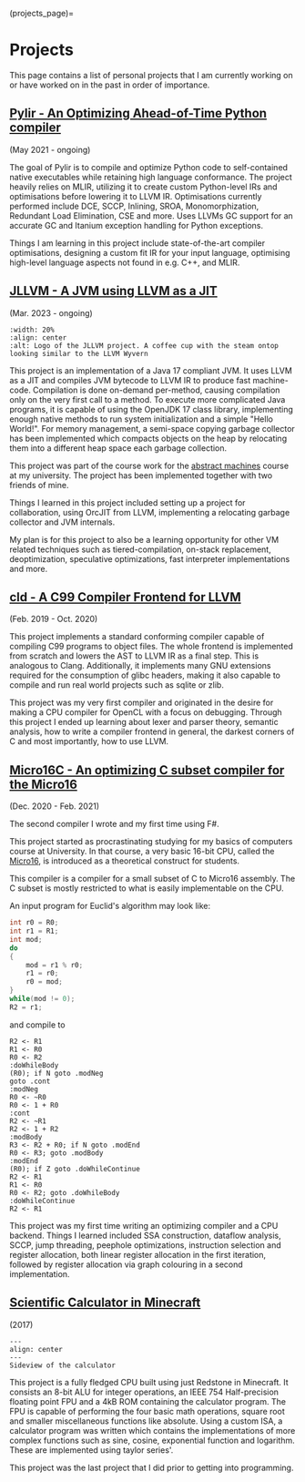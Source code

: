 (projects_page)=
# Projects

This page contains a list of personal projects that I am currently working on or have worked on in the past in order of 
importance.

## [Pylir - An Optimizing Ahead-of-Time Python compiler](https://github.com/zero9178/Pylir)
(May 2021 - ongoing)

The goal of Pylir is to compile and optimize Python code to self-contained native executables while retaining high 
language conformance.
The project heavily relies on MLIR, utilizing it to create custom Python-level IRs and optimisations before lowering it 
to LLVM IR.
Optimisations currently performed include DCE, SCCP, Inlining, SROA, Monomorphization, Redundant Load Elimination,
CSE and more.
Uses LLVMs GC support for an accurate GC and Itanium exception handling for Python exceptions.

Things I am learning in this project include state-of-the-art compiler optimisations, designing a custom fit IR for 
your input language, optimising high-level language aspects not found in e.g. C++, and MLIR.

## [JLLVM - A JVM using LLVM as a JIT](https://github.com/JLLVM/JLLVM)
(Mar. 2023 - ongoing)

```{image} https://github.com/JLLVM/JLLVM/raw/main/logo.png
:width: 20%
:align: center
:alt: Logo of the JLLVM project. A coffee cup with the steam ontop looking similar to the LLVM Wyvern
```

This project is an implementation of a Java 17 compliant JVM.
It uses LLVM as a JIT and compiles JVM bytecode to LLVM IR to produce fast machine-code.
Compilation is done on-demand per-method, causing compilation only on the very first call to a method.
To execute more complicated Java programs, it is capable of using the OpenJDK 17 class library, implementing enough
native methods to run system initialization and a simple "Hello World!".
For memory management, a semi-space copying garbage collector has been implemented which compacts objects on the heap
by relocating them into a different heap space each garbage collection.

This project was part of the course work for the [abstract machines](http://www.complang.tuwien.ac.at/andi/185.966.html)
course at my university.
The project has been implemented together with two friends of mine.

Things I learned in this project included setting up a project for collaboration, using OrcJIT from LLVM, implementing
a relocating garbage collector and JVM internals.

My plan is for this project to also be a learning opportunity for other VM related techniques such as 
tiered-compilation, on-stack replacement, deoptimization, speculative optimizations, fast interpreter implementations
and more.

## [cld - A C99 Compiler Frontend for LLVM](https://github.com/zero9178/cld)
(Feb. 2019 - Oct. 2020)

This project implements a standard conforming compiler capable of compiling C99 programs to object files.
The whole frontend is implemented from scratch and lowers the AST to LLVM IR as a final step.
This is analogous to Clang.
Additionally, it implements many GNU extensions required for the consumption of glibc headers, making it also capable 
to compile and run real world projects such as sqlite or zlib.

This project was my very first compiler and originated in the desire for making a CPU compiler for OpenCL with a focus 
on debugging.
Through this project I ended up learning about lexer and parser theory, semantic analysis, how to write a compiler 
frontend in general, the darkest corners of C and most importantly, how to use LLVM.

## [Micro16C - An optimizing C subset compiler for the Micro16](https://github.com/zero9178/Micro16C)
(Dec. 2020 - Feb. 2021)

The second compiler I wrote and my first time using F#.

This project started as procrastinating studying for my basics of computers course at University.
In that course, a very basic 16-bit CPU, called the [Micro16](https://vowi.fsinf.at/wiki/TU_Wien:Technische_Grundlagen_der_Informatik_VU_(Kastner)/Kapitel_Micro16), 
is introduced as a theoretical construct for students.

This compiler is a compiler for a small subset of C to Micro16 assembly.
The C subset is mostly restricted to what is easily implementable on the CPU.

An input program for Euclid's algorithm may look like: 
```c
int r0 = R0;
int r1 = R1;
int mod;
do
{
    mod = r1 % r0;
    r1 = r0;
    r0 = mod;
}
while(mod != 0);
R2 = r1;
```
and compile to
```
R2 <- R1
R1 <- R0
R0 <- R2
:doWhileBody
(R0); if N goto .modNeg
goto .cont
:modNeg
R0 <- ~R0
R0 <- 1 + R0
:cont
R2 <- ~R1
R2 <- 1 + R2
:modBody
R3 <- R2 + R0; if N goto .modEnd
R0 <- R3; goto .modBody
:modEnd
(R0); if Z goto .doWhileContinue
R2 <- R1
R1 <- R0
R0 <- R2; goto .doWhileBody
:doWhileContinue
R2 <- R1
```

This project was my first time writing an optimizing compiler and a CPU backend.
Things I learned included SSA construction, dataflow analysis, SCCP, jump threading, peephole optimizations, 
instruction selection and register allocation, both linear register allocation in the first iteration, followed by 
register allocation via graph colouring in a second implementation.

## [Scientific Calculator in Minecraft](https://github.com/zero9178/Minecraft-Scientific-Calculator)
(2017)

```{figure} https://raw.githubusercontent.com/zero9178/Minecraft-Scientific-Calculator/master/Calculator.png
---
align: center
---
Sideview of the calculator
```

This project is a fully fledged CPU built using just Redstone in Minecraft.
It consists an 8-bit ALU for integer operations, an IEEE 754 Half-precision floating point FPU and a 4kB ROM 
containing the calculator program.
The FPU is capable of performing the four basic math operations, square root and smaller miscellaneous functions like 
absolute.
Using a custom ISA, a calculator program was written which contains the implementations of more complex functions such
as sine, cosine, exponential function and logarithm. These are implemented using taylor series'.

This project was the last project that I did prior to getting into programming.